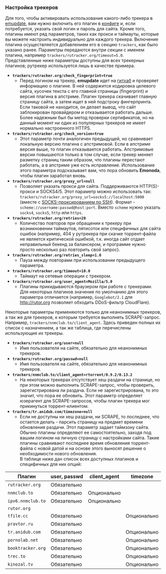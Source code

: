 ### Настройка трекеров ###
Для того, чтобы активировать использование какого-либо трекера в [emupdate](emupdate), вам нужно включить его плагин в [конфиге](config) и, если потребуется, указать свой логин и пароль для сайта. Кроме того, плагины имеют ряд параметров, таких как прокси и таймауты, которые вы можете настроить индивидуально для каждого трекера. Включение плагина осуществляется добавлением его в секцию `trackers`, как было указано ранее. Параметры передаются внутри секции с именем плагина, например `trackers/rutracker.org/timeout=5.0`.  
Представленные ниже параметры доступны для всех трекерных плагинов; рутрекер используется лишь в качестве примера.

* **`trackers/rutracker.org/check_fingerprint=true`**
    * Перед логином на трекер, **emupdate** идет на [гитхаб](https://github.com/mdevaev/emonoda/tree/master/trackers) и проверяет информацию о плагине. В ней содержится кодировка целевого сайта, кусочек текста с его главной страницы (fingerprint) и версия плагина в апстриме. Плагин трекера скачивает главную страницу сайта, а затем ищет в ней подстроку фингерпринта. Если таковой не находится, он делает вывод, что сайт заблокирован провайдером и отказывается работать дальше. Более надежным был бы метод проверки сертификатов, но на данный момент ни один из популярных трекеров не имеет нормально настроенного HTTPS.
* **`trackers/rutracker.org/check_version=true`**
    * Этот параметр почти аналогичен предыдущей, но сравнивает локальную версию плагина с апстримовой. Если в апстриме версия выше, то плагин отказывается работать. Апстримовые версии повышаются только в том случае, если трекер меняет разметку страниц таким образом, что плагины перестают работать, а в апстриме уже есть исправление. Использование этого параметра подсказывает вам, что пора обновить **Emonoda**, чтобы плагин заработал вновь.
* **`trackers/rutracker.org/proxy_url=null`**
    * Позволяет указать прокси для сайта. Поддерживаются HTTP(S)-прокси и SOCKS4/5. Этот параметр можно использовать так: `trackers/rutracker.org/proxy_url=socks5://localhost:5000` (вместе с [SOCKS-проксированием по SSH](https://ru.wikibooks.org/wiki/SSH_%D1%82%D1%83%D0%BD%D0%BD%D0%B5%D0%BB%D0%B8%D1%80%D0%BE%D0%B2%D0%B0%D0%BD%D0%B8%D0%B5)). Формат - `scheme://username:passwd@host:port`. Вместо `scheme` нужно указать `socks4`, `socks5`, `http` или `https`.
* **`trackers/rutracker.org/retries=20`**
    * Количество повторов при обращении к трекеру при возникновении таймаутов, пятисоток или специфичных для сайта ошибок (например, 404 у рутрекера при скачке торрент-файла не является критической ошибкой, т.к. иногда сайт отдает неправильный бекенд за балансером, и программе нужно просто несколько раз повторить свой запрос).
* **`trackers/rutracker.org/retries_sleep=1.0`**
    * Пауза между повторами при использовании предыдущего параметра.
* **`trackers/rutracker.org/timeout=10.0`**
    * Таймаут на сетевые операции с трекером.
* **`trackers/rutracker.org/user_agent=Mozilla/5.0`**
    * Плагины прикидываются браузером при работе с трекерами. Для некоторых плагинов значение по умолчанию для этого параметра отличается (например, `Googlebot/2.1` для http://rutor.org позволяет обходить DDoS-фильтр CloudFlare).

Некоторые параметры применяются только для неанонимных трекеров, а так же для трекеров, к которым требуется выполнять SCRAPE-запрос. Например, `trackers/nnmclub.to/client_agent`. Здесь приведен полных их список с назначением, а так же таблица, где перечислены использующие их трекеры.

* **`trackers/rutracker.org/user=null`**
    * Имя пользователя на сайте, обязательно для неанонимных трекеров.
* **`trackers/rutracker.org/passwd=null`**
    * Имя пользователя на сайте, обязательно для неанонимных трекеров.
* **`trackers/nnmclub.to/client_agent=rtorrent/0.9.2/0.13.2`**
    * На некоторых трекерах отсутствует хеш раздачи на странице, но при этом можно выполнить SCRAPE-запрос, чтобы проверить, зарегистрирована ли раздача. Если не зарегистрирована, то это значит, что пора ее обновить. Этот параметр определяет юзерагент для SCRAPE-запросов, чтобы плагин трекера мог прикинуться торрент-клиентом.
* **`trackers/tr.anidub.com/timezone=null`**
    * Если не доступны ни хеш раздачи, ни SCRAPE, то последнее, что остается делать - парсить страницу на предмет времени обновления раздачи. Этот параметр задает таймзону сайта. Обычно плагины определяют ее самостоятельно, заходя под вашим логином на личную страницу с настройками сайта. Такие плагины сравнивают последнее время обновления торрент-файла с новой датой и на основе этого выносят решение о необходимости нового обновления.  
В таблице ниже дан список всех доступных плагинов и специфичных для них опций:

| Плагин | user, passwd | client_agent | timezone |
|--------|--------------|--------------|----------|
| `rutracker.org` | Обязательно | | |
| `nnmclub.to` | Обязательно | Опционально | |
| `ipv6.nnmclub.to` | Обязательно | Опционально | |
| `rutor.org` | | | |
| `tfile.cc` | Обязательно | | Опционально |
| `pravtor.ru` | Обязательно | | |
| `tr.anidub.com` | Обязательно | | Опционально |
| `pornolab.net` | Обязательно | | Опционально |
| `booktracker.org` | Обязательно | | Опционально |
| `trec.to` | Обязательно | | Опционально |
| `kinozal.tv` | Обязательно | | Опционально |
